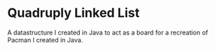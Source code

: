 # Quadruply Linked List

A datastructure I created in Java to act as a board for a recreation of Pacman I created in Java.
